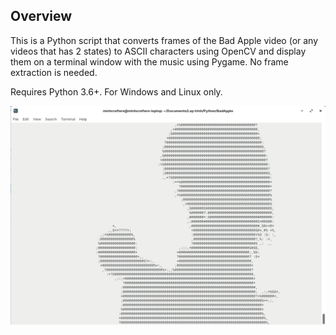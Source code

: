 ## **Overview**

This is a Python script that converts frames of the Bad Apple video (or any videos that has 2 states) to ASCII characters using OpenCV and display them on a terminal window with the music using Pygame. No frame extraction is needed.

Requires Python 3.6+. For Windows and Linux only.

![image](image.png)
